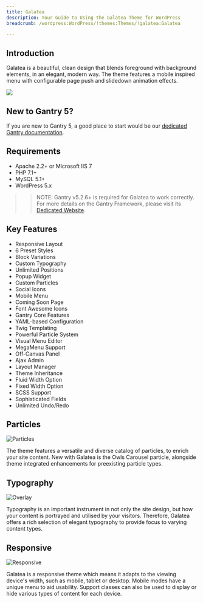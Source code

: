 ```yaml
---
title: Galatea
description: Your Guide to Using the Galatea Theme for WordPress
breadcrumb: /wordpress:WordPress/!themes:Themes/!galatea:Galatea

---
```


Introduction
-----

Galatea is a beautiful, clean design that blends foreground with background elements, in an elegant, modern way. The theme features a mobile inspired menu with configurable page push and slidedown animation effects.

![](assets/galatea.jpeg)

New to Gantry 5?
-----
If you are new to Gantry 5, a good place to start would be our [dedicated Gantry documentation](http://docs.gantry.org).

Requirements
-----

* Apache 2.2+ or Microsoft IIS 7
* PHP 7.1+ 
* MySQL 5.1+
* WordPress 5.x

>> NOTE: Gantry v5.2.6+ is required for Galatea to work correctly. For more details on the Gantry Framework, please visit its [Dedicated Website](http://gantry.org).

Key Features
-----

* Responsive Layout
* 6 Preset Styles
* Block Variations
* Custom Typography
* Unlimited Positions
* Popup Widget
* Custom Particles
* Social Icons
* Mobile Menu
* Coming Soon Page
* Font Awesome Icons 
* Gantry Core Features
* YAML-based Configuration
* Twig Templating
* Powerful Particle System
* Visual Menu Editor
* MegaMenu Support
* Off-Canvas Panel
* Ajax Admin
* Layout Manager
* Theme Inheritance
* Fluid Width Option
* Fixed Width Option
* SCSS Support
* Sophisticated Fields
* Unlimited Undo/Redo

## Particles

![Particles](ft-2.jpg)

The theme features a versatile and diverse catalog of particles, to enrich your site content. New with Galatea is the Owls Carousel particle, alongside theme integrated enhancements for preexisting particle types.

## Typography

![Overlay](ft-3.jpg)

Typography is an important instrument in not only the site design, but how your content is portrayed and utilised by your visitors. Therefore, Galatea offers a rich selection of elegant typography to provide focus to varying content types.

## Responsive

![Responsive](ft-4.jpg)

Galatea is a responsive theme which means it adapts to the viewing device's width, such as mobile, tablet or desktop. Mobile modes have a unique menu to aid usability. Support classes can also be used to display or hide various types of content for each device.
